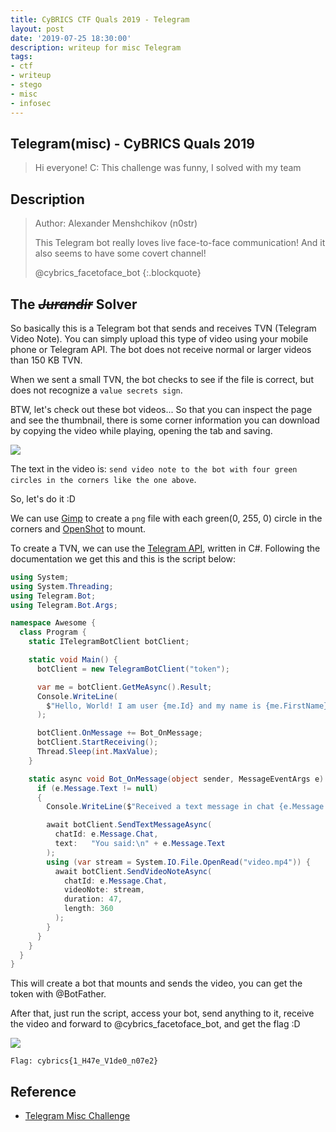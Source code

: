 ```yaml
---
title: CyBRICS CTF Quals 2019 - Telegram
layout: post 
date: '2019-07-25 18:30:00'
description: writeup for misc Telegram
tags:
- ctf
- writeup
- stego
- misc
- infosec
---
```


## Telegram(misc) - CyBRICS Quals 2019

>Hi everyone! C:
>This challenge was funny, I solved with my team

## Description
> Author: Alexander Menshchikov (n0str)
>
>This Telegram bot really loves live face-to-face communication! And it also seems to have some covert channel!
>
>@cybrics_facetoface_bot
{:.blockquote}

## The ~~*Jurandir*~~ Solver

So basically this is a Telegram bot that sends and receives TVN (Telegram Video Note). You can simply upload this type of video using your mobile phone or Telegram API. The bot does not receive normal or larger videos than 150 KB TVN.

When we sent a small TVN, the bot checks to see if the file is correct, but does not recognize a `value secrets sign`.

BTW, let's check out these bot videos... So that you can inspect the page and see the thumbnail, there is some corner information you can download by copying the video while playing, opening the tab and saving.

![](https://i.imgur.com/xduj8XN.png)


The text in the video is: `send video note to the bot with four green circles in the corners like the one above`.

So, let's do it :D

We can use [Gimp](https://www.gimp.org/) to create a `png` file with each green(0, 255, 0) circle in the corners and [OpenShot](https://www.openshot.org/) to mount.

To create a TVN, we can use the [Telegram API](https://telegrambots.github.io/book/2/send-msg/video-video_note-msg.html), written in C#. Following the documentation we get this and this is the script below:


```cs
using System;
using System.Threading;
using Telegram.Bot;
using Telegram.Bot.Args;

namespace Awesome {
  class Program {
    static ITelegramBotClient botClient;

    static void Main() {
      botClient = new TelegramBotClient("token");

      var me = botClient.GetMeAsync().Result;
      Console.WriteLine(
        $"Hello, World! I am user {me.Id} and my name is {me.FirstName}."
      );

      botClient.OnMessage += Bot_OnMessage;
      botClient.StartReceiving();
      Thread.Sleep(int.MaxValue);
    }

    static async void Bot_OnMessage(object sender, MessageEventArgs e) {
      if (e.Message.Text != null)
      {
        Console.WriteLine($"Received a text message in chat {e.Message.Chat.Id}.");

        await botClient.SendTextMessageAsync(
          chatId: e.Message.Chat,
          text:   "You said:\n" + e.Message.Text
        );
        using (var stream = System.IO.File.OpenRead("video.mp4")) {
          await botClient.SendVideoNoteAsync(
            chatId: e.Message.Chat,
            videoNote: stream,
            duration: 47,
            length: 360
          );
        }
      }
    }
  }
}
```

This will create a bot that mounts and sends the video, you can get the token with @BotFather.

After that, just run the script, access your bot, send anything to it, receive the video and forward to @cybrics_facetoface_bot, and get the flag :D

![](https://i.imgur.com/wBYXVDt.png)

`Flag: cybrics{1_H47e_V1de0_n07e2}`

## Reference

* [Telegram Misc Challenge](https://lucasnathaniel.github.io/telegram-misc-challenge/)
